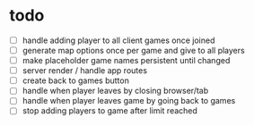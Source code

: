 # todo

- [ ] handle adding player to all client games once joined
- [ ] generate map options once per game and give to all players
- [ ] make placeholder game names persistent until changed
- [ ] server render / handle app routes
- [ ] create back to games button
- [ ] handle when player leaves by closing browser/tab
- [ ] handle when player leaves game by going back to games
- [ ] stop adding players to game after limit reached
